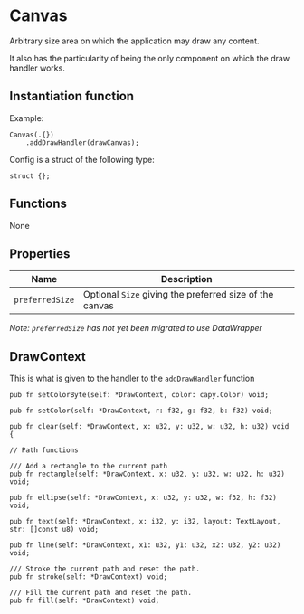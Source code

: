 # Canvas
Arbitrary size area on which the application may draw any content.

It also has the particularity of being the only component on which the
draw handler works.

## Instantiation function
Example:
```zig
Canvas(.{})
    .addDrawHandler(drawCanvas);
```
Config is a struct of the following type:
```zig
struct {};
```

## Functions
None

## Properties
Name | Description
---- | -----------
`preferredSize` | Optional `Size` giving the preferred size of the canvas

*Note: `preferredSize` has not yet been migrated to use DataWrapper*

## DrawContext
This is what is given to the handler to the `addDrawHandler` function

```zig
pub fn setColorByte(self: *DrawContext, color: capy.Color) void;

pub fn setColor(self: *DrawContext, r: f32, g: f32, b: f32) void;

pub fn clear(self: *DrawContext, x: u32, y: u32, w: u32, h: u32) void {

// Path functions

/// Add a rectangle to the current path
pub fn rectangle(self: *DrawContext, x: u32, y: u32, w: u32, h: u32) void;

pub fn ellipse(self: *DrawContext, x: u32, y: u32, w: f32, h: f32) void;

pub fn text(self: *DrawContext, x: i32, y: i32, layout: TextLayout, str: []const u8) void;

pub fn line(self: *DrawContext, x1: u32, y1: u32, x2: u32, y2: u32) void;

/// Stroke the current path and reset the path.
pub fn stroke(self: *DrawContext) void;

/// Fill the current path and reset the path.
pub fn fill(self: *DrawContext) void;
```